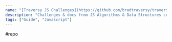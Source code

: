 ```yaml
---
name: "[Traversy JS Challenges](https://github.com/bradtraversy/traversy-js-challenges)"
description: "Challenges & docs from JS Algorithms & Data Structures course"
tags: ["Guide", "Javascript"]
---
```

#repo